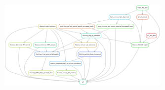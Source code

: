 [![../../img/Illumina-Vir-Reference-rulegraph.png](../../img/Illumina-Vir-Reference-rulegraph.png)](../../img/Illumina-Vir-Reference-rulegraph.png)